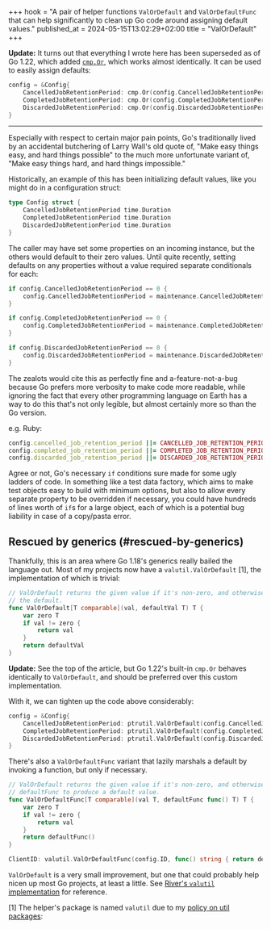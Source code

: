 +++
hook = "A pair of helper functions `ValOrDefault` and `ValOrDefaultFunc` that can help significantly to clean up Go code around assigning default values."
published_at = 2024-05-15T13:02:29+02:00
title = "ValOrDefault"
+++

**Update:** It turns out that everything I wrote here has been superseded as of Go 1.22, which added [`cmp.Or`](https://pkg.go.dev/cmp#Or), which works almost identically. It can be used to easily assign defaults:

``` go
config = &Config{
    CancelledJobRetentionPeriod: cmp.Or(config.CancelledJobRetentionPeriod, maintenance.CancelledJobRetentionPeriodDefault),
    CompletedJobRetentionPeriod: cmp.Or(config.CompletedJobRetentionPeriod, maintenance.CompletedJobRetentionPeriodDefault),
    DiscardedJobRetentionPeriod: cmp.Or(config.DiscardedJobRetentionPeriod, maintenance.DiscardedJobRetentionPeriodDefault),
}
```

---

Especially with respect to certain major pain points, Go's traditionally lived by an accidental butchering of Larry Wall's old quote of, "Make easy things easy, and hard things possible" to the much more unfortunate variant of, "Make easy things hard, and hard things impossible."

Historically, an example of this has been initializing default values, like you might do in a configuration struct:

``` go
type Config struct {
    CancelledJobRetentionPeriod time.Duration
    CompletedJobRetentionPeriod time.Duration
    DiscardedJobRetentionPeriod time.Duration
}
```

The caller may have set some properties on an incoming instance, but the others would default to their zero values. Until quite recently, setting defaults on any properties without a value required separate conditionals for each:

``` go
if config.CancelledJobRetentionPeriod == 0 {
    config.CancelledJobRetentionPeriod = maintenance.CancelledJobRetentionPeriodDefault
}

if config.CompletedJobRetentionPeriod == 0 {
    config.CompletedJobRetentionPeriod = maintenance.CompletedJobRetentionPeriodDefault
}

if config.DiscardedJobRetentionPeriod == 0 {
    config.DiscardedJobRetentionPeriod = maintenance.DiscardedJobRetentionPeriodDefault
}
```

The zealots would cite this as perfectly fine and a-feature-not-a-bug because Go prefers more verbosity to make code more readable, while ignoring the fact that every other programming language on Earth has a way to do this that's not only legible, but almost certainly more so than the Go version.

e.g. Ruby:

``` ruby
config.cancelled_job_retention_period ||= CANCELLED_JOB_RETENTION_PERIOD_DEFAULT
config.completed_job_retention_period ||= COMPLETED_JOB_RETENTION_PERIOD_DEFAULT
config.discarded_job_retention_period ||= DISCARDED_JOB_RETENTION_PERIOD_DEFAULT
```

Agree or not, Go's necessary `if` conditions sure made for some ugly ladders of code. In something like a test data factory, which aims to make test objects easy to build with minimum options, but also to allow every separate property to be overridden if necessary, you could have hundreds of lines worth of `if`s for a large object, each of which is a potential bug liability in case of a copy/pasta error.

## Rescued by generics (#rescued-by-generics)

Thankfully, this is an area where Go 1.18's generics really bailed the language out. Most of my projects now have a `valutil.ValOrDefault` [1], the implementation of which is trivial:

``` go
// ValOrDefault returns the given value if it's non-zero, and otherwise returns
// the default.
func ValOrDefault[T comparable](val, defaultVal T) T {
    var zero T
    if val != zero {
        return val
    }
    return defaultVal
}
```

**Update:** See the top of the article, but Go 1.22's built-in `cmp.Or` behaves identically to `ValOrDefault`, and should be preferred over this custom implementation.

With it, we can tighten up the code above considerably:

``` go
config = &Config{
    CancelledJobRetentionPeriod: ptrutil.ValOrDefault(config.CancelledJobRetentionPeriod, maintenance.CancelledJobRetentionPeriodDefault),
    CompletedJobRetentionPeriod: ptrutil.ValOrDefault(config.CompletedJobRetentionPeriod, maintenance.CompletedJobRetentionPeriodDefault),
    DiscardedJobRetentionPeriod: ptrutil.ValOrDefault(config.DiscardedJobRetentionPeriod, maintenance.DiscardedJobRetentionPeriodDefault),
}
```

There's also a `ValOrDefaultFunc` variant that lazily marshals a default by invoking a function, but only if necessary.

``` go
// ValOrDefault returns the given value if it's non-zero, and otherwise invokes
// defaultFunc to produce a default value.
func ValOrDefaultFunc[T comparable](val T, defaultFunc func() T) T {
    var zero T
    if val != zero {
        return val
    }
    return defaultFunc()
}
```

``` go
ClientID: valutil.ValOrDefaultFunc(config.ID, func() string { return defaultClientID(time.Now().UTC()) }),
```

`ValOrDefault` is a very small improvement, but one that could probably help nicen up most Go projects, at least a little. See [River's `valutil` implementation](https://github.com/riverqueue/river/tree/master/internal/util/valutil) for reference.

[1] The helper's package is named `valutil` due to my [policy on util packages](/fragments/policy-on-util-packages):
